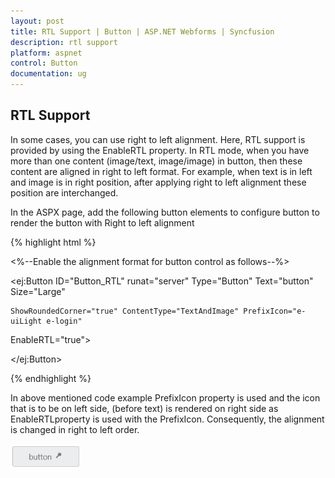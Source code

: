 ```yaml
---
layout: post
title: RTL Support | Button | ASP.NET Webforms | Syncfusion
description: rtl support
platform: aspnet
control: Button
documentation: ug
---
```


## RTL Support

In some cases, you can use right to left alignment. Here, RTL support is provided by using the EnableRTL property. In RTL mode, when you have more than one content (image/text, image/image) in button, then these content are aligned in right to left format. For example, when text is in left and image is in right position, after applying right to left alignment these position are interchanged.

In the ASPX page, add the following button elements to configure button to render the button with Right to left alignment

{% highlight html %}

<%--Enable the alignment format for button control as follows--%>

<ej:Button ID="Button_RTL" runat="server" Type="Button" Text="button" Size="Large"

    ShowRoundedCorner="true" ContentType="TextAndImage" PrefixIcon="e-uiLight e-login"

EnableRTL="true">

</ej:Button>



{% endhighlight %}

In above mentioned code example PrefixIcon property is used and the icon that is to be on left side, (before text) is rendered on right side as EnableRTLproperty is used with the PrefixIcon.  Consequently, the alignment is changed in right to left order.

![](RTL-Support_images/RTL-Support_img1.png)


